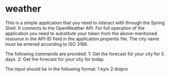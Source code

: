 # weather
This is a simple application that you need to interact with through the Spring Shell.
It connects to the OpenWeather API. For full operation of the application you need to 
substitute your token from the above-mentioned resource in the API-ID field in the 
application.propertis file.
The city name must be entered according to ISO 3166.

The following commands are provided:
    1: Get the forecast for your city for 5 days.
    2: Get the forecast for your city for today.
    
The input should be in the following format:
    1 kyiv
    2 dnipro
